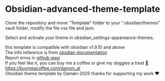# Obsidian-advanced-theme-template

Clone the repository and move "Template" folder to your ".obsidian/themes" vault folder, modify the file css file and json.  
  
Select and activate your theme in obsidian_settings-appareance-themes.  
  
this template is compatible with obsidian v1.9.10 and above  
The info reference is from [obsdian documentation](https://docs.obsidian.md/Home)  
Report erros in [github repo](https://github.com/Damian-Almanza/Obsidian-advanced-theme-template)  
If you feel like it, you can buy me a coffee or give my doggies a treat 🐶: https://buymeacoffee.com/damon_al  
Obsidian theme template by Damøn-2025
thanks for supporting my work ❤️
